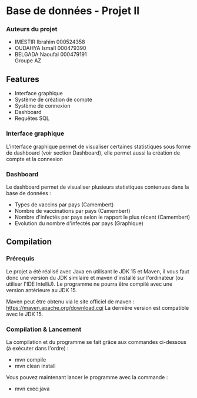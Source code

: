 # Base de données - Projet II
### Auteurs du projet
* IMESTIR Ibrahim 000524358
* OUDAHYA Ismaïl 000479390
* BELGADA Naoufal 000479191  
Groupe AZ

## Features
- Interface graphique
- Système de création de compte
- Système de connexion
- Dashboard
- Requêtes SQL

### Interface graphique
L'interface graphique permet de visualiser certaines statistiques sous forme de dashboard (voir section Dashboard), elle permet aussi la création de compte et la connexion

### Dashboard
Le dashboard permet de visualiser plusieurs statistiques contenues dans la base de données :
- Types de vaccins par pays (Camembert)
- Nombre de vaccinations par pays (Camembert)
- Nombre d'infectés par pays selon le rapport le plus récent (Camembert)
- Evolution du nombre d'infectés par pays (Graphique)

## Compilation
### Prérequis
Le projet a été réalisé avec Java en utilisant le JDK 15 et Maven, il vous faut donc une version du JDK similaire et maven d'installé sur l'ordinateur
(ou utiliser l'IDE IntelliJ).
Le programme ne pourra être compilé avec une version antérieure au JDK 15.

Maven peut être obtenu via le site officiel de maven : https://maven.apache.org/download.cgi
La dernière version est compatible avec le JDK 15.

### Compilation & Lancement
La compilation et du programme se fait grâce aux commandes ci-dessous (à exécuter dans l'ordre) :
* mvn compile
* mvn clean install

Vous pouvez maintenant lancer le programme avec la commande : 
* mvn exec:java

